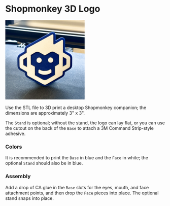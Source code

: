 # Shopmonkey 3D Logo

<img src="preview.jpg" width="250" title="Preview" />

Use the STL file to 3D print a desktop Shopmonkey companion; the dimensions are approximately 3" x 3".

The `Stand` is optional; without the stand, the logo can lay flat, or you can use the cutout on the back of the `Base` to attach a 3M Command Strip-style adhesive.

### Colors

It is recommended to print the `Base` in blue and the `Face` in white; the optional `Stand` should also be in blue.

### Assembly

Add a drop of CA glue in the `Base` slots for the eyes, mouth, and face attachment points, and then drop the `Face` pieces into place. The optional stand snaps into place.
